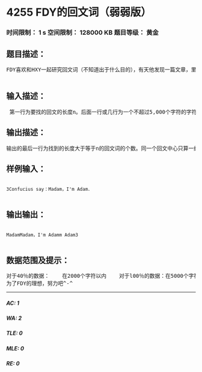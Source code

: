 # 4255 FDY的回文词（弱弱版）   
### 时间限制： 1 s     空间限制： 128000 KB     题目等级： 黄金  
## 题目描述：  

<pre>
FDY喜欢和HXY一起研究回文词（不知道出于什么目的），有天他发现一篇文章，里面有很多回文数，这使他来了兴趣。他决定找出所有长度在n个字节以上的回文数。    在寻找回文时不用理睬那些标点符号、空格(但应该保留下来以便作为答案输出)，只用考虑英文字母’A’—’Z’和’a’—’z’。    要你寻找的回文的文章是一个不超过5,000个字符的字符串。  

</pre>
  
  
## 输入描述：  

<pre>
 第一行为要找的回文的长度n。后面一行或几行为一个不超过5,000个字符的字符串。
</pre>
  
  
## 输出描述：  

<pre>
输出的最后一行为找到的长度大于等于n的回文词的个数。同一个回文中心只算一组回文，并且输出这组回文最长的回文。    前面一行或几行应该包括所有长度大于等于n的回文词的原文(没有除去标点符号、空格)，把这些回文输出到一行或多行(如果回文中包括换行符)。    如果有多个回文长度大于等于n，全部输出所有回文。按回文中心在原文中的出现顺序依次输出。
</pre>
  
  
## 样例输入：  

<pre><code>
3Confucius say：Madam，I'm Adam．  

</code></pre>
  
  
## 输出输出：  

<pre><code>
MadamMadam，I'm Adamm Adam3  

</code></pre>
  
  
## 数据范围及提示：  

<pre>
对于40％的数据：    在2000个字符以内    对于l00％的数据：在5000个字符以内  
为了FDY的理想，努力吧^-^
</pre>
  
  
***  

##### AC: 1  
##### WA: 2  
##### TLE: 0  
##### MLE: 0  
##### RE: 0  
